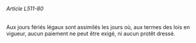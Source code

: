 ###### Article L511-80

Aux jours fériés légaux sont assimilés les jours où, aux termes des lois en vigueur, aucun paiement ne peut être exigé, ni aucun protêt dressé.

